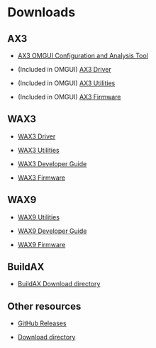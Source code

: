 # Downloads

## AX3

* [AX3 OMGUI Configuration and Analysis Tool](https://github.com/digitalinteraction/openmovement/wiki/AX3-GUI)

* (Included in OMGUI) [AX3 Driver](https://raw.githubusercontent.com/digitalinteraction/openmovement/master/Downloads/AX3/AX3-Driver-Win-5.zip)

* (Included in OMGUI) [AX3 Utilities](https://raw.githubusercontent.com/digitalinteraction/openmovement/master/Downloads/AX3/AX3-Utils-Win-3.zip)

* (Included in OMGUI) [AX3 Firmware](https://github.com/digitalinteraction/openmovement/wiki/AX3-Firmware)


## WAX3

* [WAX3 Driver](https://raw.githubusercontent.com/digitalinteraction/openmovement/master/Downloads/WAX3/WAX3-Driver-Win-2.zip)

* [WAX3 Utilities](https://raw.githubusercontent.com/digitalinteraction/openmovement/master/Downloads/WAX3/WAX3-Utils-Win-2.zip)

* [WAX3 Developer Guide](https://raw.githubusercontent.com/digitalinteraction/openmovement/master/Downloads/WAX3/WAX3DeveloperGuide.pdf)

* [WAX3 Firmware](https://raw.githubusercontent.com/digitalinteraction/openmovement/master/Downloads/WAX3/WAX3-2.1-Firmware-28.zip)


## WAX9

* [WAX9 Utilities](https://raw.githubusercontent.com/digitalinteraction/openmovement/master/Downloads/WAX9/WAX9-Utils-Win.zip)

* [WAX9 Developer Guide](https://raw.githubusercontent.com/digitalinteraction/openmovement/master/Downloads/WAX9/WAX9DeveloperGuide.pdf)

* [WAX9 Firmware](https://raw.githubusercontent.com/digitalinteraction/openmovement/master/Downloads/WAX9/WAX9-Firmware-3.2.zip)


## BuildAX

* [BuildAX Download directory](https://github.com/digitalinteraction/openmovement/tree/master/Downloads/BuildAX)


## Other resources

* [GitHub Releases](https://github.com/digitalinteraction/openmovement/releases)

* [Download directory](https://github.com/digitalinteraction/openmovement/tree/master/Downloads)

